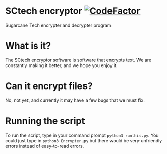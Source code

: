 # SCtech encryptor [![CodeFactor](https://www.codefactor.io/repository/github/theruntingmuumuu/sctechencrypterdecrypter/badge?s=a131bfc0c7a117715f14cb1915811f5f7a1a5cdc)](https://www.codefactor.io/repository/github/theruntingmuumuu/sctechencrypterdecrypter)
Sugarcane Tech encrypter and decrypter program

# What is it?
The SCtech encryptor software is software that encrypts text. We are constantly making it better, and we hope you enjoy it.

# Can it encrypt files?
No, not yet, and currently it may have a few bugs that we must fix.

# Running the script
To run the script, type in your command prompt `python3 runthis.py`. You could just type in `python3 Encrypter.py` but there would be very unfriendly errors instead of easy-to-read errors.  
